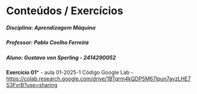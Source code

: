 # Conteúdos / Exercícios

##### Disciplina: Aprendizagem Máquina

##### Professor: Pablo Coelho Ferreira

##### Aluno: Gustavo von Sperling - 2414290052



**Exercício 01*** - aula 01-2025-1
Código Google Lab - https://colab.research.google.com/drive/1BTqrm4kQDP5M67lpun7ayzLHE7S3FvrB?usp=sharing

